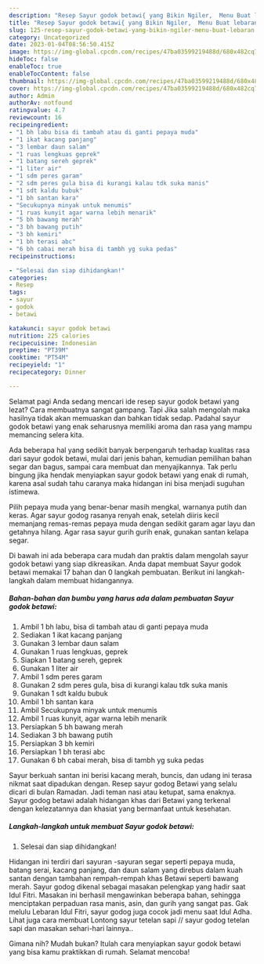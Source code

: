 ```yaml
---
description: "Resep Sayur godok betawi{ yang Bikin Ngiler,  Menu Buat lebaran"
title: "Resep Sayur godok betawi{ yang Bikin Ngiler,  Menu Buat lebaran"
slug: 125-resep-sayur-godok-betawi-yang-bikin-ngiler-menu-buat-lebaran
category: Uncategorized
date: 2023-01-04T08:56:50.415Z
image: https://img-global.cpcdn.com/recipes/47ba03599219488d/680x482cq70/sayur-godok-betawi-foto-resep-utama.jpg
hideToc: false
enableToc: true
enableTocContent: false
thumbnail: https://img-global.cpcdn.com/recipes/47ba03599219488d/680x482cq70/sayur-godok-betawi-foto-resep-utama.jpg
cover: https://img-global.cpcdn.com/recipes/47ba03599219488d/680x482cq70/sayur-godok-betawi-foto-resep-utama.jpg
author: Admin
authorAv: notfound
ratingvalue: 4.7
reviewcount: 16
recipeingredient:
- "1 bh labu bisa di tambah atau di ganti pepaya muda"
- "1 ikat kacang panjang"
- "3 lembar daun salam"
- "1 ruas lengkuas geprek"
- "1 batang sereh geprek"
- "1 liter air"
- "1 sdm peres garam"
- "2 sdm peres gula bisa di kurangi kalau tdk suka manis"
- "1 sdt kaldu bubuk"
- "1 bh santan kara"
- "Secukupnya minyak untuk menumis"
- "1 ruas kunyit agar warna lebih menarik"
- "5 bh bawang merah"
- "3 bh bawang putih"
- "3 bh kemiri"
- "1 bh terasi abc"
- "6 bh cabai merah bisa di tambh yg suka pedas"
recipeinstructions:

- "Selesai dan siap dihidangkan!"
categories:
- Resep
tags:
- sayur
- godok
- betawi

katakunci: sayur godok betawi 
nutrition: 225 calories
recipecuisine: Indonesian
preptime: "PT39M"
cooktime: "PT54M"
recipeyield: "1"
recipecategory: Dinner

---
```



Selamat pagi Anda sedang mencari ide resep sayur godok betawi yang lezat? Cara membuatnya sangat gampang. Tapi Jika salah mengolah maka hasilnya tidak akan memuaskan dan bahkan tidak sedap. Padahal sayur godok betawi yang enak seharusnya memiliki aroma dan rasa yang mampu memancing selera kita.


Ada beberapa hal yang sedikit banyak berpengaruh terhadap kualitas rasa dari sayur godok betawi, mulai dari jenis bahan, kemudian pemilihan bahan segar dan bagus, sampai cara membuat dan menyajikannya. Tak perlu bingung jika hendak menyiapkan sayur godok betawi yang enak di rumah, karena asal sudah tahu caranya maka hidangan ini bisa menjadi suguhan istimewa.

Pilih pepaya muda yang benar-benar masih mengkal, warnanya putih dan keras. Agar sayur godog rasanya renyah enak, setelah diiris kecil memanjang remas-remas pepaya muda dengan sedikit garam agar layu dan getahnya hilang. Agar rasa sayur gurih gurih enak, gunakan santan kelapa segar.


Di bawah ini ada beberapa cara mudah dan praktis dalam mengolah sayur godok betawi yang siap dikreasikan. Anda dapat membuat Sayur godok betawi memakai 17 bahan dan 0 langkah pembuatan. Berikut ini langkah-langkah dalam membuat hidangannya.

<!--inarticleads1-->

##### Bahan-bahan dan bumbu yang harus ada dalam pembuatan Sayur godok betawi:

1. Ambil 1 bh labu, bisa di tambah atau di ganti pepaya muda
1. Sediakan 1 ikat kacang panjang
1. Gunakan 3 lembar daun salam
1. Gunakan 1 ruas lengkuas, geprek
1. Siapkan 1 batang sereh, geprek
1. Gunakan 1 liter air
1. Ambil 1 sdm peres garam
1. Gunakan 2 sdm peres gula, bisa di kurangi kalau tdk suka manis
1. Gunakan 1 sdt kaldu bubuk
1. Ambil 1 bh santan kara
1. Ambil Secukupnya minyak untuk menumis
1. Ambil 1 ruas kunyit, agar warna lebih menarik
1. Persiapkan 5 bh bawang merah
1. Sediakan 3 bh bawang putih
1. Persiapkan 3 bh kemiri
1. Persiapkan 1 bh terasi abc
1. Gunakan 6 bh cabai merah, bisa di tambh yg suka pedas


Sayur berkuah santan ini berisi kacang merah, buncis, dan udang ini terasa nikmat saat dipadukan dengan. Resep sayur godog Betawi yang selalu dicari di bulan Ramadan. Jadi teman nasi atau ketupat, sama enaknya. Sayur godog betawi adalah hidangan khas dari Betawi yang terkenal dengan kelezatannya dan khasiat yang bermanfaat untuk kesehatan. 

<!--inarticleads2-->

##### Langkah-langkah untuk membuat Sayur godok betawi:


1. Selesai dan siap dihidangkan!

Hidangan ini terdiri dari sayuran -sayuran segar seperti pepaya muda, batang serai, kacang panjang, dan daun salam yang direbus dalam kuah santan dengan tambahan rempah-rempah khas Betawi seperti bawang merah. Sayur godog dikenal sebagai masakan pelengkap yang hadir saat Idul Fitri. Masakan ini berhasil mengawinkan beberapa bahan, sehingga menciptakan perpaduan rasa manis, asin, dan gurih yang sangat pas. Gak melulu Lebaran Idul Fitri, sayur godog juga cocok jadi menu saat Idul Adha. Lihat juga cara membuat Lontong sayur tetelan sapi // sayur godog tetelan sapi dan masakan sehari-hari lainnya.. 

Gimana nih? Mudah bukan? Itulah cara menyiapkan sayur godok betawi yang bisa kamu praktikkan di rumah. Selamat mencoba!
